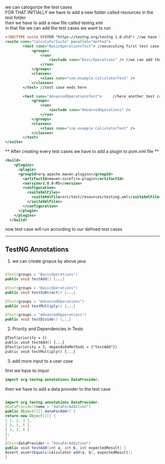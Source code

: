 we can catogorize the test cases 
<br>
FOR THAT INITIALLY we  have to add a new folder called resources in  the test folder
<br>
then we have to add a new file called testng.xml
<br>
in that file we can add the test cases we want to run

```xml
<!DOCTYPE suite SYSTEM "https://testng.org/testng-1.0.dtd"> //we have to add this line
<suite name="CalculatorSuite" parallel="method">
        <test name="BasicOperationsTest"> //excecuting first test case
            <groups>
                <run>
                    <include name="BasicOperations" /> //we can add the test cases we want to run
                </run>
            </groups>
            <classes>
                <class name="com.example.CalculatorTest" />
            </classes>   
        </test> //test case ends here

        <test name="AdvancedOperationsTest">     //here another test case
            <groups>
                <run>
                    <include name="AdvancedOperations" />
                </run>
            </groups>            
            <classes>
                <class name="com.example.CalculatorTest" />
            </classes>
        </test>
</suite>
```


** After creating every test cases we have to add a plugin to pom.xml file **

```xml
<build>
    <plugins>
      <plugin>
      <groupId>org.apache.maven.plugins</groupId>
        <artifactId>maven-surefire-plugin</artifactId>
        <version>3.0.0-M5</version>
        <configuration>
          <suiteXmlFiles>
            <suiteXmlFile>src/test/resources/testing.xml</suiteXmlFile>  //here locactes the testng.xml file
          </suiteXmlFiles>
        </configuration>
      </plugin>
    </plugins>
  </build>
  ```

now test case will run according to our defined test cases

---


##  TestNG Annotations

1. we can create gropus by above java 

```java

@Test(groups = "BasicOperations")
public void testAdd() {...}

@Test(groups = "BasicOperations")
public void testSubtract() {...}

@Test(groups = "AdvancedOperations")
public void testMultiply() {...}

@Test(groups = "AdvancedOpperations")
public void testDivide() {...}

```

2. Priority and Dependencies in Tests

```xml
@Test(priority = 1)
public void testAdd() {...}
@Test(priority = 2, dependsOnMethods = {"testAdd"})
public void testMultiply() {...}

```


3. add more input to a user case 

first we have to impor 

```java
import org.testng.annotations.DataProvider;
```

then we have to add a data provider to the test case

```java

import org.testng.annotations.DataProvider;
@DataProvider(name = "dataForAddition")
public Object[][] dataForAdd() {
return new Object[][] {
{ 1, 2, 3 },
{ 2, 3, 5 },
{ 3, 3, 6 }
};
}
@Test(dataProvider = "dataForAddition")
public void testAdd(int a, int b, int expectedResult) {
Assert.assertEquals(calculator.add(a, b), expectedResult);
}
```